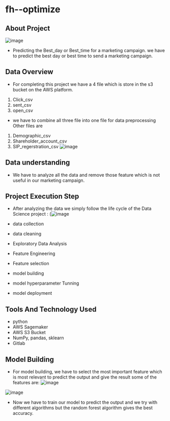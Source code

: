 # fh--optimize

## About Project
![image](uploads/80e172c82465eb2943d69bb13fb05c83/image.png)

-  Predicting the  Best_day or Best_time for a marketing campaign. we have to predict the best day or best time to send a marketing campaign.

## Data Overview
- For completing this project we have a 4 file which is store in the s3 bucket on the AWS platform. 
1. Click_csv
2. sent_csv
3. open_csv

- we have to combine all three file into one file for data preprocessing
Other files are 
1. Demographic_csv
2. Shareholder_account_csv
3. SIP_regerstration_csv
![image](uploads/90608eabcab3a45cc17d18ce0f2fb833/image.png)
## Data understanding

- We have to analyze all the data and remove those feature which is not useful in our marketing campaign.

## Project Execution Step

- After analyzing the data we simply follow the life cycle of the Data Science project :
(![image](uploads/803c02ec4f2366822bd9fa57dfc9a471/image.png)

- data collection
- data cleaning
- Exploratory Data Analysis
- Feature Engineering
- Feature selection
- model building
- model hyperparameter Tunning
- model deployment

## Tools And Technology Used
- python
- AWS Sagemaker
- AWS S3 Bucket
- NumPy, pandas, sklearn
- Gitlab

## Model Building 

- For model building, we have to select the most important feature which is most relevant to predict the output and give the result some of the features are:
![image](uploads/b12349a9c452022ba3d7b37010a41060/image.png)

![image](uploads/840def75fae47e2700a1378ee4c69662/image.png)

- Now we have to train our model to predict the output and we try with different algorithms but the random forest algorithm gives the best accuracy.
